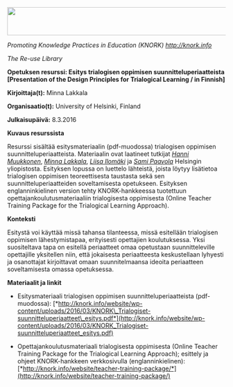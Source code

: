 <img src="md\img052/media/image01.png" width="624" height="65" />

*Promoting Knowledge Practices in Education (KNORK) http://knork.info*

*The Re-use Library*

**Opetuksen resurssi: Esitys trialogisen oppimisen suunnitteluperiaatteista \[Presentation of the Design Principles for Trialogical Learning / in Finnish\]**

**Kirjoittaja(t):** Minna Lakkala

**Organisaatio(t):** University of Helsinki, Finland

**Julkaisupäivä:** 8.3.2016

**Kuvaus resurssista**

Resurssi sisältää esitysmateriaalin (pdf-muodossa) trialogisen oppimisen suunnitteluperiaatteista. Materiaalin ovat laatineet tutkijat [*Hanni Muukkonen*](https://tuhat.halvi.helsinki.fi/portal/fi/person/hmuukkon), [*Minna Lakkala*](https://tuhat.halvi.helsinki.fi/portal/fi/person/lakkala), [*Liisa Ilomäki*](https://tuhat.halvi.helsinki.fi/portal/fi/person/lilomaki) ja [*Sami Paavola*](https://tuhat.halvi.helsinki.fi/portal/fi/person/spaavola) Helsingin yliopistosta. Esityksen lopussa on luettelo lähteistä, joista löytyy lisätietoa trialogisen oppimisen teoreettisesta taustasta sekä sen suunnitteluperiaatteiden soveltamisesta opetukseen. Esityksen englanninkielinen version tehty KNORK-hankkeessa tuotettuun opettajankoulutusmateriaaliin trialogisesta oppimisesta (Online Teacher Training Package for the Trialogical Learning Approach).

**Konteksti**

Esitystä voi käyttää missä tahansa tilanteessa, missä esitellään trialogisen oppimisen lähestymistapaa, erityisesti opettajien koulutuksessa. Yksi suositeltava tapa on esitellä periaatteet omaa opetustaan suunnitteleville opettajille yksitellen niin, että jokaisesta periaatteesta keskustellaan lyhyesti ja osanottajat kirjoittavat omaan suunnitelmaansa ideoita periaatteen soveltamisesta omassa opetuksessa.

**Materiaalit ja linkit**

-   Esitysmateriaali trialogisen oppimisen suunnitteluperiaatteista (pdf-muodossa): [*http://knork.info/website/wp-content/uploads/2016/03/KNORK\_Trialogiset-suunnitteluperiaatteet\_esitys.pdf*](http://knork.info/website/wp-content/uploads/2016/03/KNORK_Trialogiset-suunnitteluperiaatteet_esitys.pdf)

-   Opettajankoulutusmateriaali trialogisesta oppimisesta (Online Teacher Training Package for the Trialogical Learning Approach); esittely ja ohjeet KNORK-hankkeen verkkosivulla (englanninkielinen): [*http://knork.info/website/teacher-training-package/*](http://knork.info/website/teacher-training-package/)


